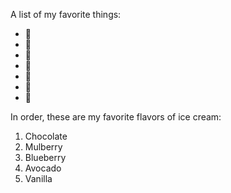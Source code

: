 A list of my favorite things:
- 🐼
- 🐻
- 🐤
- 🍇
- 🦋
- 🥑
- 🐰

In order, these are my favorite flavors of ice cream:
1. Chocolate
2. Mulberry
3. Blueberry
4. Avocado
5. Vanilla
